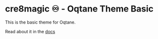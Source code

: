 ﻿# cre8magic ♾️ - Oqtane Theme Basic

This is the basic theme for Oqtane.

Read about it in the [docs](https://cre8magic.blazor-cms.org/magic-themes/oqtane-basic/index.html)